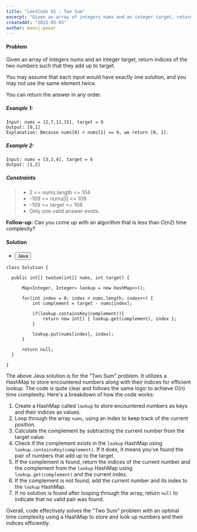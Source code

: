 ```yaml
---
title: "LeetCode 01 : Two Sum"
excerpt: "Given an array of integers nums and an integer target, return indices of the two numbers such that they add up to target."
createdAt: "2021-05-03"
author: manoj-pawar
---
```


#### Problem

Given an array of integers nums and an integer target, return indices of the two numbers such that they add up to target.

You may assume that each input would have exactly one solution, and you may not use the same element twice.

You can return the answer in any order.

##### Example 1:

```shell
Input: nums = [2,7,11,15], target = 9
Output: [0,1]
Explanation: Because nums[0] + nums[1] == 9, we return [0, 1].
```

##### Example 2:

```shell
Input: nums = [3,2,4], target = 6
Output: [1,2]
```

##### Constraints

> -   2 <= nums.length <= 104
> -   -109 <= nums[i] <= 109
> -   -109 <= target <= 109
> -   Only one valid answer exists.

**Follow-up:** Can you come up with an algorithm that is less than O(n2) time complexity?

#### Solution

<ul className="nav nav-tabs" id="myTab" role="tablist">
  <li className="nav-item" role="presentation">
    <button className="nav-link active" id="home-tab" data-bs-toggle="tab" data-bs-target="#home" type="button" role="tab" aria-controls="home" aria-selected="true">Java</button>
  </li>
</ul>
<div className="tab-content" id="myTabContent">
  <div className="tab-pane fade show active" id="home" role="tabpanel" aria-labelledby="home-tab">
  
  ```java[class="line-numbers"]
class Solution {

    public int[] twoSum(int[] nums, int target) {

        Map<Integer, Integer> lookup = new HashMap<>();

        for(int index = 0; index < nums.length; index++) {
            int complement = target - nums[index];

            if(lookup.containsKey(complement)){
                return new int[] { lookup.get(complement), index };
            }

            lookup.put(nums[index], index);
        }

        return null;
    }

}

```

The above Java solution is for the "Two Sum" problem. It utilizes a HashMap to store encountered numbers along with their indices for efficient lookup. The code is quite clear and follows the same logic to achieve O(n) time complexity. Here's a breakdown of how the code works:

1. Create a HashMap called `lookup` to store encountered numbers as keys and their indices as values.
2. Loop through the array `nums`, using an index to keep track of the current position.
3. Calculate the complement by subtracting the current number from the target value.
4. Check if the complement exists in the `lookup` HashMap using `lookup.containsKey(complement)`. If it does, it means you've found the pair of numbers that add up to the target.
5. If the complement is found, return the indices of the current number and the complement from the `lookup` HashMap using `lookup.get(complement)` and the current index.
6. If the complement is not found, add the current number and its index to the `lookup` HashMap.
7. If no solution is found after looping through the array, return `null` to indicate that no valid pair was found.

Overall, code effectively solves the "Two Sum" problem with an optimal time complexity using a HashMap to store and look up numbers and their indices efficiently.
</div>
</div>

